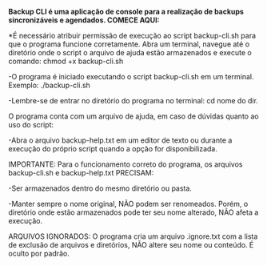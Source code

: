 **Backup CLI é uma aplicação de console para a realização de backups 
sincronizáveis e agendados. COMECE AQUI:** 

   *É necessário atribuir permissão de execução ao script backup-cli.sh para
    que o programa funcione corretamente. Abra um terminal, navegue até o 
    diretório onde o script o arquivo de ajuda estão armazenados e execute o
    comando: chmod +x backup-cli.sh 

   -O programa é iniciado executando o script backup-cli.sh em um terminal.
    Exemplo: ./backup-cli.sh

   -Lembre-se de entrar no diretório do programa no terminal: cd nome do dir.

O programa conta com um arquivo de ajuda, em caso
de dúvidas quanto ao uso do script:
   
   -Abra o arquivo backup-help.txt em um editor de texto
    ou durante a execução do próprio script quando a opção for disponibilizada.

IMPORTANTE: Para o funcionamento correto do programa, os arquivos 
backup-cli.sh e backup-help.txt PRECISAM:
   
   -Ser armazenados dentro do mesmo diretório ou pasta.
  
   -Manter sempre o nome original, NÃO podem ser renomeados. Porém, o diretório
    onde estão armazenados pode ter seu nome alterado, NÃO afeta a execução. 

ARQUIVOS IGNORADOS: O programa cria um arquivo .ignore.txt com a lista de 
exclusão de arquivos e diretórios, NÃO altere seu nome ou conteúdo. É oculto
por padrão.   
